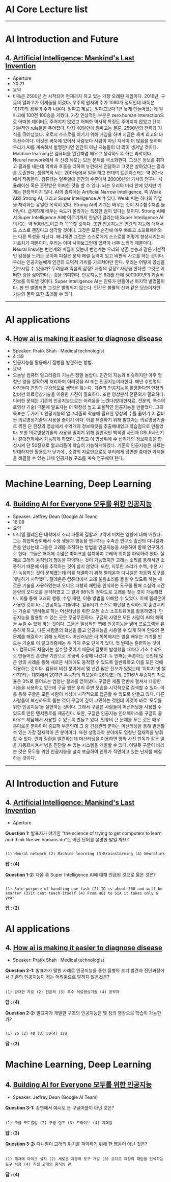 
# AI Core Lecture list
----------------------------------------------------------
# AI Introduction and Future

## 4. [Artificial Intelligence: Mankind's Last Invention](https://www.youtube.com/watch?v=Pls_q2aQzHg)
- Aperture
- 20:21
- 요약
- 바둑은 2500년 전 시작되어 현재까지 하고 있는 가장 오래된 게임이다. 2016년, 구글의 알파고가 이세돌을 이겼다. 우주의 원자의 수가 1080개 정도인데 바둑은 10170의 경우의 수가 나온다. 알파고 제로는 알파고보다 1년 늦게 만들어졌는데 알파고에 100전 100승을 거뒀다. 가장 인상적인 부분은 zero human interaction으로 어떠한 데이터도 주어지지 않았고 어떠한 역사적 특징도 주어지지 않았고 단지 기본적인 rule들만 주어졌다. 단지 40일만에 알파고는 물론, 2500년의 전략과 지식을 뛰어넘었다. 오로지 스스로를 이기기 위해 게임을 하며 지금은 세계 최고의 바둑선수이다. 이것은 바둑에 있어서 사람보다 사람이 아닌 지식이 더 많음을 뜻하며 우리가 AI를 계속해서 발명한다면 인간이 아닌 지능들이 더 많이 생겨날 것이다.
Machine learning은 컴퓨터를 인간처럼 배우고 생각하도록 하는 과학이다. Neural network에서 각 신경 세포는 모든 문제를 극소화한다. 그것은 정보를 취하고 결과를 내는데 맥박과 호흡을 더하여 뉴런에게 전달하고 그것은 살아있다는 결과를 도출한다. 생물학적 뇌는 200Hz에서 일을 하고 현대의 트랜지스터는 약 2GHz에서 작동한다. 컴퓨터는 일주일에 인간의 수준에서 20000년의 가치의 연구나 시뮬레이션 혹은 훈련받은 어떠한 것을 할 수 있다. 뇌는 우리의 머리 안에 있지만 기계는 한정적이지 않다.
AI의 종류에는 Artificial Narrow Intelligence, 즉 Weak AI와 Strong AI, 그리고 Super Intelligence AI가 있다. Weak AI는 하나의 작업을 처리하는 유일한 목적이 있다. Strong AI의 기계는 배우는 것이 지수함수처럼 늘어난다. 급격하게 배우는 속도가 올라가는 특정한 점이 있다는 뜻이다. Strong AI에서 Super Intelligence AI에 이르기까지 한달이 걸리는데 Super Intelligence AI의 IQ는 약 500정도이고 더 똑똑할 것이다. 또한 인공지능은 인간의 지능에 대해서도 스스로 괜찮다고 생각할 것이다. 그것은 모든 순간에 매우 빠르고 소프트웨어와는 다른 특성을 지닌다. 왜냐하면 그것은 스스로에게 스스로를 어떻게 향상시키는지 가르치기 때문이다. 우리는 이미 사이보그인데 입력이 너무 느리기 때문이다. Neural link에는 변연계와 피질이 있는데 변연계는 우리의 생존 본능과 같은 기본적인 감정을 느끼는 곳이며 피질은 문제 해결 능력이 있고 비판적 사고를 하는 곳이다. 우리는 인공지능에게 인간의 도덕적 가치를 가르쳐야만 한다. 우리는 어떻게 양심을 진보시킬 수 있을까? 두려움과 죽음의 감정? 사랑의 감정? 사랑을 한다면 그것은 어떠한 것을 싫어한다는 것을 의미한다. 인공지능은 6개월 안에 500000년의 기술적 진보를 이뤄낼 것이다.
Super Intelligence AI는 인류가 만들어낸 마지막 발명품이다. 한 번 발명되면 그것은 발명되지 않는다. 인간은 불멸의 신과 같은 모습이지만 기술의 몰락 또한 초래할 수 있다.

------------------------
# AI applications

## 4.	[How ai is making it easier to diagnose disease](https://www.youtube.com/watch?v=mhEYvrFOP88)
- Speaker: Pratik Shah · Medical technologist
- 4 :59
- 인공지능을 활용해서 질병을 발견하는 방법.
- 요약 
- 오늘날 컴퓨터 알고리즘의 기능은 정말 놀랍다. 인간의 지능과 비슷하지만 아주 엄청난 양을 정확하게 처리하며 이러것을 AI 또는 인공지능이라한다. 매년 수천명의 환자들이 간암과 구강암으로 생명을 잃는다. 기존의 인공지능을 활용한다면 만장의 값비싼 의료영상기술을 이용한 사진이 필요하다. 또한 영상분석 전문의가 필요하다. 이러한 문제는 기존의 인공지능으로는 어려움을 느낀다(방대한자료, 전문의, 특수의료영상 기술) 때문에 발표자는 더 확장성 높고 효울적인 인공지능을 만들었다. 그의 목표는 두가지 1. 인공지능의 알고리즘의 학습에 필요한 영상의 수를 줄이기 2. 값비싼 의료영상기술의 사용을 줄이기 이다. 이를 해결하기 위해 발표자는 의료영상기술로 찍힌 단 한장의 영상에서 수억개의 정보패킷을 추출해내었고 학습점으로 만들었다. 또한 의료영상기술의 사용을 줄이기 위해 일반적인 백색광 사진과 DSLR사진기나 휴대전화에서 가능하게 하였다. 그리고 이 영상위에 수 십억개의 정보패킷을 합성시켜 단 50장으로 알고리즘이 학습이 가능하게하였다. 기존의 인공지능은 자료는 방대하지만 활용도가 낮기에 , 소량의 자료만으로도 우리에게 당면한 중대한 과제들을 해결할 수 있는 대체 인공지능 구조를 계속 연구해야 한다. 

--------------------------------
# Machine Learning, Deep Learning

## 4. [Building AI for Everyone 모두를 위한 인공지능](https://youtu.be/BKj3fnPSUIQ)
- Speaker: Jeffrey Dean (Google AI Team)
- 16:09
- 요약
- 다니엘 펠레온은 대학에서 소리 파동의 결합과 고막에 미치는 영향에 대해 배웠다. 그는 취업박랍회에서 수생 생물과 행동을 연구하는 수족관 연구소 출신의 다니엘과 존을 만났는데 그들은 고래를 추적하는 방법을 인공지능을 사용하여 함께 연구하기로 한다. 그들은 해저에 수많은 마이크를 설치하여 고래의 위치를 파악하려 했다. 실제로 고래의 움직임과 행동을 파악하는 것이 가능했지만 고래는 소리를 통해서만 소통하기 때문에 이를 추적하는 것이 쉽지 않았다. 또한, 지루한 소리가 수백, 수천 시간 녹음되는 것이 문제였는데 이를 해결하기 위해 펠레온과 다니엘은 자동화 도구를 개발하기 시작했다. 펠레온은 컴퓨터에서 고래 울음소리를 들을 수 있도록 하는 새로운 기술을 사용하였는데 오디오 파형의 패턴을 인식하는 도구를 통해 수십억 시간 분량의 오디오를 분석하였고 그 결과 98%의 정확도로 고래를 찾는 것이 가능해졌다. 이를 통해 고래의 행동, 수영 패턴, 이동 방법을 이해할 수 있었다. 이때 펠레온이 사용한 것이 바로 인공지능 기술이다. 컴퓨터가 스스로 패턴을 인식하도록 훈련시키는 기술로 ‘텐서플로’하는 머신러닝을 위한 오픈 소스 소프트웨어를 활용하였다. 인공지능을 활용할 수 있는 곳은 무궁무진하다. 구글의 사명은 모든 사람이 AI의 혜택을 누릴 수 있게 하는 것이다. 그들은 일상적인 앱에 인공지능을 넣어 프로그램을 유용하게 하고, 다른 사람들의 혁신을 돕고 인공지능을 사용할 수 있게 하며 인류의 큰 문제를 해결하기 위해 노력한다. 머신러닝은 더 똑똑해지는 법을 배우는 기계를 만드는 기술로 이 알고리즘에는 두 가지 주요 단계가 있다. 첫 번째는 훈련하는 것이다. 컴퓨터도 처음에는 실수할 것이기 때문에 잘못이 발생했을 때마다 기초 수학으로 만들어진 훈련을 기반으로 조금씩 수정해 나갔다. 두 번째는 추론하는 것인데 많은 양의 사례를 통해 새로운 사례에도 동작할 수 있도록 일반화하고 이를 모든 것에 적용하는 것이다. 컴퓨터 비전 분야에서 몇 년간 많은 진보가 있었는데 ‘이미지 넷 챌린지’라는 대회에서 2011년 우승자의 착오율이 26%였는데, 2016년 우승자의 착오율은 3%로 줄어드는 엄청난 결과를 얻어냈다. 구글은 제품 전반에 걸쳐서 다양한 기술을 사용하고 있는데 구글 앱은 우리 주변 모습을 시각적으로 검색할 수 있다. 이를 통해 구글은 모든 사람이 세상에 시각적으로 접근할 수 있도록 만들고 있다. 다른 사람들이 혁신하도록 돕는 것이 구글이 깊이 고민하는 것인데 이것이 바로 ‘모두를 위한 인공지능’을 실현하는 것이다. 그래서 구글은 사람들이 머신러닝을 사용할 수 있도록 만든 텐서플로를 제공한다. 또한, 구글은 인공지능 인터페이스를 구글의 클라우드 제품에서 사용할 수 있도록 만들고 있다. 인류의 큰 문제를 푸는 것은 매우 흥미로운 분야이며 중요하 부분인데 그 중 건강관리 분야는 머신러닝을 통해 발전할 수 있는 가장 잠재력이 큰 분야이다. 또한 생명과학 분야에도 엄청난 잠재력을 발휘할 수 있다. 안과 질환을 발견하는데 머신러닝을 이용하면 망막 사진 판독과 같은 일을 자동화시켜서 병을 진단할 수 있는 시스템을 개발할 수 있다. 이렇듯 구글이 바라는 것은 모두를 위한 인공지능을 널리 보급하여 인류가 직면하고 있는 난제를 해결하는 것이다.

------------------------------------------------------------

# AI Introduction and Future

## 4. [Artificial Intelligence: Mankind's Last Invention](https://www.youtube.com/watch?v=Pls_q2aQzHg)
- Aperture

**Question 1:** 발표자가 얘기한 "the science of trying to get computers to learn and think like we humans do"는 어떤 단어를 설명한 말일 까요?

```

(1) Neural network (2) Machine learning (3)Brainstorming (4) Neuralink
```

**답 : (4)**

**Question 1-2:** 다음 중 	Super Intelligence AI에 대해 언급된 것으로 옳은 것은?

```

(1) Sole purpose of handling one task (2) IQ is about 500 and will be smarter (3)It cant teach itself (4) From HGI to SIA it takes only a year
```

**답 : (2)**


# AI applications

## 4.	[How ai is making it easier to diagnose disease](https://www.youtube.com/watch?v=mhEYvrFOP88)
- Speaker: Pratik Shah · Medical technologist

**Question 2-1:** 발표자가 말한 사례로 인공지능을 통한 질병의 조기 발견과 진단과정에서 기존의 인공지능이 겪는 어려움으로 말하지 않은것은?

```

(1) 방대한 자료 (2) 전문의 (3) 특수 의료영상기술 (4) 공학자
```

**답 : (4)**

**Question 2-2:** 발표자가 개발한 구조의 인공지능은 몇 장의 영상으로 학습이 가능한가?

```

(1) 25 (2) 40 (3) 50(4) 120
```

**답 : (3)**

# Machine Learning, Deep Learning

## 4. [Building AI for Everyone 모두를 위한 인공지능](https://youtu.be/BKj3fnPSUIQ)
- Speaker: Jeffrey Dean (Google AI Team)

 **Question 3-1:** 강연에서 예시로 든 구글어플이 아닌 것은?

```

(1) 구글 포토앨범 (2) 구글 렌즈 (3) 드라이브 (4) 지메일
```

**답 : (3)**

**Question 3-2:** 다니엘이 고래의 위치를 파악하기 위해 한 행동이 아닌 것은?

```

(1) 해저에 마이크 설치 (2) 새로운 자동화 도구 개발 (3) 오디오 파형의 패턴을 인식하는 도구 사용 (4) 직접 고래의 움직임 관
```

**답 : (4)**
